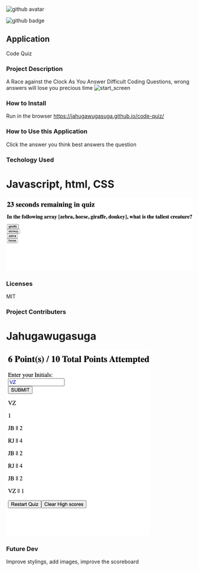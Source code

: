 
![github avatar](https://avatars1.githubusercontent.com/u/60955280?v=4)

![github badge](https://img.shields.io/badge/License-MIT-red)
 ## Application
 Code Quiz 
### Project Description
A Race against the Clock As You Answer Difficult Coding Questions, wrong answers will lose you precious time
![start_screen](startscreen.jpg)
### How to Install
Run in the browser https://jahugawugasuga.github.io/code-quiz/
### How to Use this Application
Click the answer you think best answers the question
### Techology Used
Javascript, html, CSS
===
![question_screen](midquiz.jpg)
### Licenses
MIT
### Project Contributers
Jahugawugasuga
===
![scoreboard](scoreboard.jpg)
### Future Dev
Improve stylings, add images, improve the scoreboard



